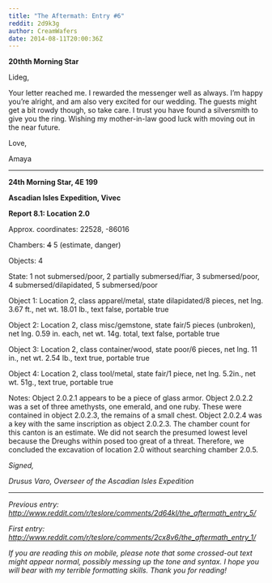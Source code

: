 ```yaml
---
title: "The Aftermath: Entry #6"
reddit: 2d9k3g
author: CreamWafers
date: 2014-08-11T20:00:36Z
---
```


**20thth Morning Star**

Lideg,

Your letter reached me. I rewarded the messenger well as always. I’m happy you’re alright, and am also very excited for our wedding. The guests might get a bit rowdy though, so take care. I trust you have found a silversmith to give you the ring. Wishing my mother-in-law good luck with moving out in the near future.

Love,

Amaya

-------------------------------------------------------------------------

**24th Morning Star, 4E 199**

**Ascadian Isles Expedition, Vivec**

**Report 8.1: Location 2.0**

Approx. coordinates: 22528, -86016

Chambers: ~~4~~ 5 (estimate, danger)

Objects: 4

State: 1 not submersed/poor, 2 partially submersed/fiar, 3 submersed/poor, 4 submersed/dilapidated, 5 submersed/poor

Object 1: Location 2, class apparel/metal, state dilapidated/8 pieces, net lng. 3.67 ft., net wt. 18.01 lb., text false, portable true

Object 2: Location 2, class misc/gemstone, state fair/5 pieces (unbroken), net lng. 0.59 in. each, net wt. 14g. total, text false, portable true

Object 3: Location 2, class container/wood, state poor/6 pieces, net lng. 11 in., net wt. 2.54 lb., text true, portable true

Object 4: Location 2, class tool/metal, state fair/1 piece, net lng. 5.2in., net wt. 51g., text true, portable true

 Notes: Object 2.0.2.1 appears to be a piece of glass armor. Object 2.0.2.2 was a set of three amethysts, one emerald, and one ruby. These were contained in object 2.0.2.3, the remains of a small chest. Object 2.0.2.4 was a key with the same inscription as object 2.0.2.3. The chamber count for this canton is an estimate. We did not search the presumed lowest level because the Dreughs within posed too great of a threat. Therefore, we concluded the excavation of location 2.0 without searching chamber 2.0.5.

*Signed,*

*Drusus Varo, Overseer of the Ascadian Isles Expedition*

----------------------------------------------------------------------

*Previous entry: http://www.reddit.com/r/teslore/comments/2d64kl/the_aftermath_entry_5/*

*First entry: http://www.reddit.com/r/teslore/comments/2cx8v6/the_aftermath_entry_1/* 

*If you are reading this on mobile, please note that some crossed-out text might appear normal, possibly messing up the tone and syntax. I hope you will bear with my terrible formatting skills. Thank you for reading!*

